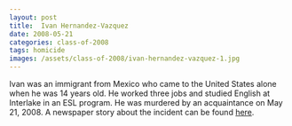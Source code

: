 ```yaml
---
layout: post
title:  Ivan Hernandez-Vazquez
date: 2008-05-21
categories: class-of-2008
tags: homicide
images: /assets/class-of-2008/ivan-hernandez-vazquez-1.jpg
---
```

Ivan was an immigrant from Mexico who came to the United States alone when he was 14 years old. He worked three jobs and studied English at Interlake in an ESL program. He was murdered by an acquaintance on May 21, 2008.  A newspaper story about the incident can be found [here](http://tinyurl.com/l9lys6k).
